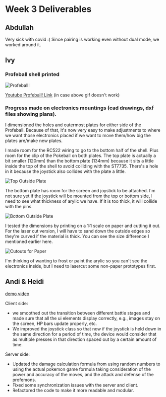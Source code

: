 # Week 3 Deliverables

## Abdullah
Very sick with covid :( Since pairing is working even without dual mode, we worked around it.

## Ivy
### Profeball shell printed
![Profeball!](https://s7.gifyu.com/images/profeball.gif)

[Youtube Profeball! Link](https://youtube.com/shorts/HkVvfpYBmuw?feature=share) (in case above gif doesn't work)

### Progress made on electronics mountings (cad drawings, dxf files showing plans).
I dimensioned the holes and outermost plates for either side of the Profeball. Because of that, it's now very easy to make adjustments to where we want those electronics placed if we want to move them/how big the plates are/make new plates. 

I made room for the RC522 wiring to go to the bottom half of the shell. Plus room for the clip of the Pokeball on both plates. The top plate is actually a bit smaller (120mm) than the bottom plate (134mm) because it sits a little inside the top of the shell to avoid colliding with the ST7735. There's a hole in it because the joystick also collides with the plate a little. 

![Top Outside Plate](https://i.imgur.com/foPB1xh.png)

The bottom plate has room for the screen and joystick to be attached. I'm not sure yet if the joystick will be mounted from the top or bottom side, I need to see what thickness of arylic we have. If it is too thick, it will collide with the pins.

![Bottom Outside Plate](https://i.imgur.com/hFOAu6u.png)

I tested the dimensions by printing on a 1:1 scale on paper and cutting it out. For the laser cut version, I will have to sand down the outside edges so they're curved if the material is thick. You can see the size difference I mentioned earlier here.

![Cutouts for Paper](https://i.imgur.com/rK5Wxhp.png)

I'm thinking of wanting to frost or paint the arylic so you can't see the electronics inside, but I need to lasercut some non-paper prototypes first.

## Andi & Heidi
[demo video](https://youtu.be/xul82FiG2Hg)

Client side:
- we smoothed out the transition between different battle stages and made sure that all the ui elements display correctly, e.g., images stay on the screen, HP bars update properly, etc.
- We improved the joystick class so that now if the joystick is held down in the same direction for a period of time, the device would consider that as multiple presses in that direction spaced out by a certain amount of time.

Server side:
- Updated the damage calculation formula from using random numbers to using the actual pokemon game formula taking consideration of the power and accuracy of the moves, and the attack and defense of the profemons.
- Fixed some synchronization issues with the server and client.
- Refactored the code to make it more readable and modular.